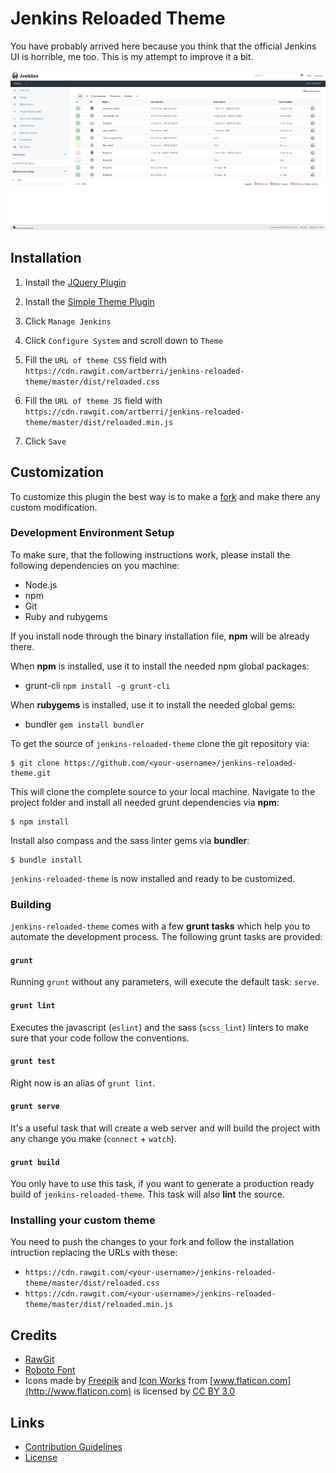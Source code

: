 # Jenkins Reloaded Theme

You have probably arrived here because you think that the official Jenkins UI is horrible, me too. This is my attempt to improve it a bit.

![Screenshoot](/screenshot.png?raw=true "Screenshoot")

## Installation 

1. Install the [JQuery Plugin][jquery]

1. Install the [Simple Theme Plugin][simple]

1. Click `Manage Jenkins`

1. Click `Configure System` and scroll down to `Theme`

1. Fill the `URL of theme CSS` field with `https://cdn.rawgit.com/artberri/jenkins-reloaded-theme/master/dist/reloaded.css`

1. Fill the `URL of theme JS` field with `https://cdn.rawgit.com/artberri/jenkins-reloaded-theme/master/dist/reloaded.min.js`

1. Click `Save`

## Customization

To customize this plugin the best way is to make a [fork](https://help.github.com/fork-a-repo/) and make there any custom modification. 

### Development Environment Setup

To make sure, that the following instructions work, please install the following dependencies on you machine:

- Node.js
- npm
- Git
- Ruby and rubygems

If you install node through the binary installation file, **npm** will be already there.

When **npm** is installed, use it to install the needed npm global packages:

- grunt-cli `npm install -g grunt-cli`

When **rubygems** is installed, use it to install the needed global gems:

- bundler `gem install bundler`

To get the source of `jenkins-reloaded-theme` clone the git repository via:

````
$ git clone https://github.com/<your-username>/jenkins-reloaded-theme.git
````

This will clone the complete source to your local machine. Navigate to the project folder and install all needed grunt dependencies via **npm**:

````
$ npm install
````

Install also compass and the sass linter gems via **bundler**:

````
$ bundle install
````

`jenkins-reloaded-theme` is now installed and ready to be customized.

### Building

`jenkins-reloaded-theme` comes with a few **grunt tasks** which help you to automate the development process. The following grunt tasks are provided:

#### `grunt`

Running `grunt` without any parameters, will execute the default task: `serve`.

#### `grunt lint`

Executes the javascript (`eslint`) and the sass (`scss_lint`) linters to make sure that your code follow the conventions.

#### `grunt test`

Right now is an alias of `grunt lint`.

#### `grunt serve`

It's a useful task that will create a web server and will build the project with any change you make (`connect` + `watch`).

#### `grunt build`

You only have to use this task, if you want to generate a production ready build of `jenkins-reloaded-theme`. This task will also **lint** the source.

### Installing your custom theme

You need to push the changes to your fork and follow the installation intruction replacing the URLs with these:

* `https://cdn.rawgit.com/<your-username>/jenkins-reloaded-theme/master/dist/reloaded.css`
* `https://cdn.rawgit.com/<your-username>/jenkins-reloaded-theme/master/dist/reloaded.min.js`

## Credits

* [RawGit][rawgit]
* [Roboto Font][roboto]
* Icons made by [Freepik](http://www.freepik.com) and [Icon Works](http://www.flaticon.com/authors/icon-works) from [www.flaticon.com](http://www.flaticon.com) is licensed by [CC BY 3.0](http://creativecommons.org/licenses/by/3.0/)

## Links

* [Contribution Guidelines](/CONTRIBUTING.md)
* [License](/LICENSE)

[jquery]: https://wiki.jenkins-ci.org/display/JENKINS/jQuery+Plugin
[simple]: https://wiki.jenkins-ci.org/display/JENKINS/Simple+Theme+Plugin
[roboto]: https://www.google.com/fonts/specimen/Roboto
[rawgit]: http://rawgit.com/
